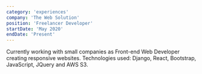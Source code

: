 ```yaml
---
category: 'experiences'
company: 'The Web Solution'
position: 'Freelancer Developer'
startDate: 'May 2020'
endDate: 'Present'
---
```


Currently working with small companies as Front-end Web Developer creating responsive websites. Technologies used: Django, React, Bootstrap, JavaScript, JQuery and AWS S3.
